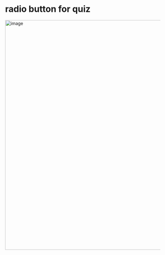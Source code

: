 # radio button for quiz 
<img width="745" alt="image" src="https://github.com/user-attachments/assets/1dcd1dc6-4c54-4ad3-83e2-f876836abd29">
